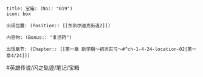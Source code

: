 ---
---
```ad-quote
title: 宝箱: (No:: "019")
icon: box

出现位置: (Position:: [[东凯尔迪克街道2]])

内容物: (Bonus:: "复活药")

出现章节: (Chapter:: [[第一章 新学期～初次实习～#^ch-1-4-24-location-02|第一章4/24]])

```

#英雄传说/闪之轨迹/笔记/宝箱